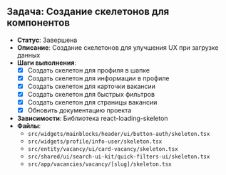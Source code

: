 ## Задача: Создание скелетонов для компонентов

- **Статус**: Завершена
- **Описание**: Создание скелетонов для улучшения UX при загрузке данных
- **Шаги выполнения**:
  - [x] Создать скелетон для профиля в шапке
  - [x] Создать скелетон для информации в профиле
  - [x] Создать скелетон для карточки вакансии
  - [x] Создать скелетон для быстрых фильтров
  - [x] Создать скелетон для страницы вакансии
  - [x] Обновить документацию проекта
- **Зависимости**: Библиотека react-loading-skeleton
- **Файлы**:
  - `src/widgets/mainblocks/header/ui/button-auth/skeleton.tsx`
  - `src/widgets/profile/info-user/skeleton.tsx`
  - `src/entity/vacancy/ui/card-vacancy/skeleton.tsx`
  - `src/shared/ui/search-ui-kit/quick-filters-ui/skeleton.tsx`
  - `src/app/vacancies/vacancy/[slug]/skeleton.tsx`
